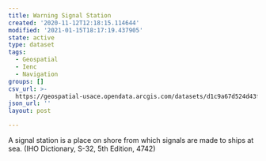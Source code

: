 ```yaml
---
title: Warning Signal Station
created: '2020-11-12T12:18:15.114644'
modified: '2021-01-15T18:17:19.437905'
state: active
type: dataset
tags:
  - Geospatial
  - Ienc
  - Navigation
groups: []
csv_url: >-
  https://geospatial-usace.opendata.arcgis.com/datasets/d1c9a67d524d43fea46dffa24e8c0b77_0.csv?outSR=%7B%22latestWkid%22%3A4326%2C%22wkid%22%3A4326%7D
json_url: ''
layout: post

---
```

A signal station is a place on shore from which signals are made to ships at sea. (IHO Dictionary, S-32, 5th Edition, 4742)
